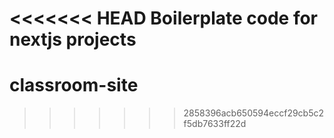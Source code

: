 <<<<<<< HEAD
Boilerplate code for nextjs projects
=======
# classroom-site
>>>>>>> 2858396acb650594eccf29cb5c2f5db7633ff22d
